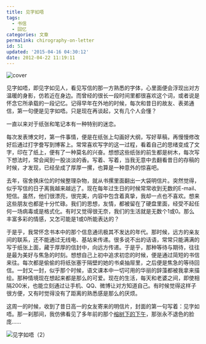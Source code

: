 ```yaml
---
title: 见字如唔
tags:
  - 书信
  - 回忆
categories: 文章
permalink: chirography-on-letter
id: 51
updated: '2015-04-16 04:30:12'
date: 2012-04-22 11:19:11
---
```


![cover](https://cat.yufan.me/cats/014314nEV.jpg)

见字如唔，即见字如见人，看见写信的那一方熟悉的字体，心里面便会浮现出对方温暖的身影，仿若近在身边。而曾经的很长一段时间里都很喜欢这个词，或者说是怀念它所承载的一段记忆。记得早年在外地的时候，每次和昔日的故友、表弟通信，第一句便是见字如唔。只是现在再谈起，又有几个人会懂？

一直以来对于纸张和笔记本有一种特别的迷恋。

<!--more-->

每次发表博文时，第一件事情，便是在纸张上勾画好大纲，写好草稿，再慢慢修改好后通过打字誊写到博客上。常常喜欢写字的这一过程，看着自己的思绪变成了文字，印在了纸上，便有了一种莫名的兴奋。想想这些纸张的前生都是树木，每次写下想法时，常会闻到一股淡淡的香。写着、写着，当我无意中去翻看昔日的存稿的时候，才发现，已经垒成了厚厚一摞，也算是一种意外的惊喜吧。

去年，宿舍换床位的时候整理杂物，就从书摞里面翻出一大袋明信片。突然觉得，似乎写信的日子离我越来越远了。现在每年过生日的时候常常收到无数的E-mail、短信。虽然，他们很漂亮，很完美，内容中包含着真挚，我却一点也不喜欢。想来这些朋友也都是十分忙碌。我们的思想，友情，都被留在了硬盘里面，经受不起任何一场病毒或是格式化。有时又觉得很无奈，我们的生活就是无数个1或0。那么丰富多彩的情感，又怎可能是1或0所能表达的？

于是乎，我常怀念书本中的那个信息通讯极其不发达的年代。那时候，远方的亲友间的联系，还不能通过无线电、基站来传递。很多说不出的话语，常常只能满满的写于纸张上面，藏于厚厚的信封中，向远方传递。于是乎，那种等待与期待，往往是最为美好与焦急的时刻。想想自己上初中追求初恋的时候，便是通过简短的书信来往。每次都是偷偷的将纸张塞于隔壁的她的书桌抽屉里，之后便是焦急的等待回信。一封又一封，似乎那个时候，语文课本中一切可用的华丽的辞藻都被我拿来描绘。那种情境现在想起来都是那么的可爱。现在的生活，每天和老婆之间，即使相隔200米，也能立刻通过让手机、QQ、微博让对方知道自己。有时候觉得这样子很方便，又有时觉得没有了距离的熟悉感是那么的厌烦。

这周一的时候，收到了昔日高一的女友寄来的明信片，封面的第一句写着：见字如唔。那一刹那间，我仿佛看见了多年前的那个[榕树下的下午](http://yufan.me/blue-turkey/ "蓝色土耳其")，那张永不退色的脸庞……

![见字如唔（2）](https://cat.yufan.me/cats/014314X8M.jpg)
